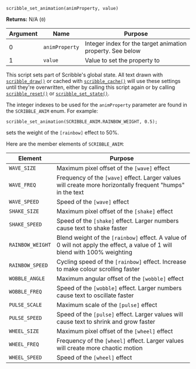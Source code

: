 `scribble_set_animation(animProperty, value)`

**Returns:** N/A (`0`)

|Argument|Name          |Purpose                                                   |
|--------|--------------|----------------------------------------------------------|
|0       |`animProperty`|Integer index for the target animation property. See below|
|1       |`value`       |Value to set the property to                              |

This script sets part of Scribble's global state. All text drawn with [`scribble_draw()`](scribble_draw) or cached with [`scribble_cache()`](scribble_cache) will use these settings until they're overwritten, either by calling this script again or by calling [`scribble_reset()`](scribble_reset) or [`scribble_set_state()`](scribble_set_state).

The integer indexes to be used for the `animProperty` parameter are found in the `SCRIBBLE_ANIM` enum. For example:

```GML
scribble_set_animation(SCRIBBLE_ANIM.RAINBOW_WEIGHT, 0.5);
```
sets the weight of the `[rainbow]` effect to 50%.

Here are the member elements of `SCRIBBLE_ANIM`:

|Element         |Purpose                                                                                                                    |
|----------------|---------------------------------------------------------------------------------------------------------------------------|
|`WAVE_SIZE`     |Maximum pixel offset of the `[wave]` effect                                                                                |
|`WAVE_FREQ`     |Frequency of the `[wave]` effect. Larger values will create more horizontally frequent "humps" in the text                 |
|`WAVE_SPEED`    |Speed of the `[wave]` effect                                                                                               |
|`SHAKE_SIZE`    |Maximum pixel offset of the `[shake]` effect                                                                               |
|`SHAKE_SPEED`   |Speed of the `[shake]` effect. Larger numbers cause text to shake faster                                                   |
|`RAINBOW_WEIGHT`|Blend weight of the `[rainbow]` effect. A value of 0 will not apply the effect, a value of 1 will blend with 100% weighting|
|`RAINBOW_SPEED` |Cycling speed of the `[rainbow]` effect. Increase to make colour scrolling faster                                          |
|`WOBBLE_ANGLE`  |Maximum angular offset of the `[wobble]` effect                                                                            |
|`WOBBLE_FREQ`   |Speed of the `[wobble]` effect. Larger numbers cause text to oscillate faster                                              |
|`PULSE_SCALE`   |Maximum scale of the `[pulse]` effect                                                                                      |
|`PULSE_SPEED`   |Speed of the `[pulse]` effect. Larger values will cause text to shrink and grow faster                                     |
|`WHEEL_SIZE`    |Maximum pixel offset of the `[wheel]` effect                                                                               |
|`WHEEL_FREQ`    |Frequency of the `[wheel]` effect. Larger values will create more chaotic motion                                           |
|`WHEEL_SPEED`   |Speed of the `[wheel]` effect                                                                                              |